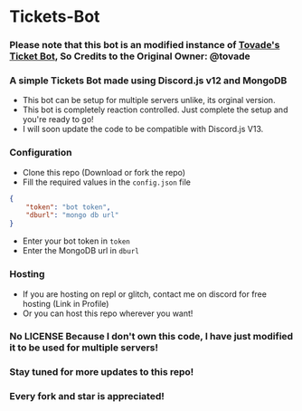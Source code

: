 # Tickets-Bot

### Please note that this bot is an modified instance of [Tovade's Ticket Bot](https://github.com/tovade/Ticket-Bot), So Credits to the Original Owner: @tovade

### A simple Tickets Bot made using Discord.js v12 and MongoDB
- This bot can be setup for multiple servers unlike, its orginal version.
- This bot is completely reaction controlled. Just complete the setup and you're ready to go!
- I will soon update the code to be compatible with Discord.js V13.

### Configuration

- Clone this repo (Download or fork the repo)
- Fill the required values in the `config.json` file
```json
{
    "token": "bot token",
    "dburl": "mongo db url"
}
```
- Enter your bot token in `token`
- Enter the MongoDB url in `dburl`

### Hosting
- If you are hosting on repl or glitch, contact me on discord for free hosting (Link in Profile)
- Or you can host this repo wherever you want!

### No LICENSE Because I don't own this code, I have just modified it to be used for multiple servers!
### Stay tuned for more updates to this repo!

### Every fork and star is appreciated!
